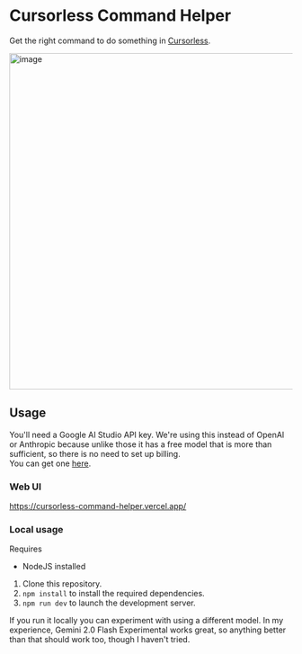 # Cursorless Command Helper

Get the right command to do something in [Cursorless](https://github.com/cursorless-dev/cursorless).

<img width="598" alt="image" src="https://github.com/user-attachments/assets/18fedf07-125d-48fb-b2c5-8f3275109354" />

## Usage

You'll need a Google AI Studio API key. We're using this instead of OpenAI or Anthropic because unlike those it has a free model that is more than sufficient, so there is no need to set up billing.  
You can get one [here](https://aistudio.google.com/app/apikey).  

### Web UI

https://cursorless-command-helper.vercel.app/

### Local usage

Requires
- NodeJS installed

1. Clone this repository.
2. `npm install` to install the required dependencies.
3. `npm run dev` to launch the development server.

If you run it locally you can experiment with using a different model. In my experience, Gemini 2.0 Flash Experimental works great, so anything better than that should work too, though I haven't tried.
